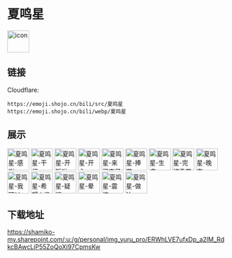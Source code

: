 # 夏鸣星
<img src="https://emoji.shojo.cn/bili/src/夏鸣星/icon.png" width="50" height="50" alt="icon">

## 链接
Cloudflare:
```
https://emoji.shojo.cn/bili/src/夏鸣星
https://emoji.shojo.cn/bili/webp/夏鸣星
```
## 展示
<img src="https://emoji.shojo.cn/bili/src/夏鸣星/夏鸣星-感谢.png" width="50" height="50" alt="夏鸣星-感谢">
<img src="https://emoji.shojo.cn/bili/src/夏鸣星/夏鸣星-干杯.png" width="50" height="50" alt="夏鸣星-干杯">
<img src="https://emoji.shojo.cn/bili/src/夏鸣星/夏鸣星-开饭啦.png" width="50" height="50" alt="夏鸣星-开饭啦">
<img src="https://emoji.shojo.cn/bili/src/夏鸣星/夏鸣星-开心.png" width="50" height="50" alt="夏鸣星-开心">
<img src="https://emoji.shojo.cn/bili/src/夏鸣星/夏鸣星-来了来了.png" width="50" height="50" alt="夏鸣星-来了来了">
<img src="https://emoji.shojo.cn/bili/src/夏鸣星/夏鸣星-捧花.png" width="50" height="50" alt="夏鸣星-捧花">
<img src="https://emoji.shojo.cn/bili/src/夏鸣星/夏鸣星-生病.png" width="50" height="50" alt="夏鸣星-生病">
<img src="https://emoji.shojo.cn/bili/src/夏鸣星/夏鸣星-完结撒花.png" width="50" height="50" alt="夏鸣星-完结撒花">
<img src="https://emoji.shojo.cn/bili/src/夏鸣星/夏鸣星-晚安.png" width="50" height="50" alt="夏鸣星-晚安">
<img src="https://emoji.shojo.cn/bili/src/夏鸣星/夏鸣星-我可以.png" width="50" height="50" alt="夏鸣星-我可以">
<img src="https://emoji.shojo.cn/bili/src/夏鸣星/夏鸣星-希望人没事.png" width="50" height="50" alt="夏鸣星-希望人没事">
<img src="https://emoji.shojo.cn/bili/src/夏鸣星/夏鸣星-疑问.png" width="50" height="50" alt="夏鸣星-疑问">
<img src="https://emoji.shojo.cn/bili/src/夏鸣星/夏鸣星-晕.png" width="50" height="50" alt="夏鸣星-晕">
<img src="https://emoji.shojo.cn/bili/src/夏鸣星/夏鸣星-震惊.png" width="50" height="50" alt="夏鸣星-震惊">
<img src="https://emoji.shojo.cn/bili/src/夏鸣星/夏鸣星-做法.png" width="50" height="50" alt="夏鸣星-做法">

## 下载地址

https://shamiko-my.sharepoint.com/:u:/g/personal/img_yuru_pro/ERWhLVE7ufxDp_a2IM_RdkcBAwcLjP55ZoQoXi97CpmsKw